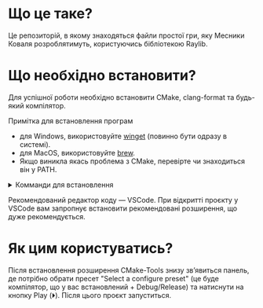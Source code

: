 # Що це таке?

Це репозиторій, в якому знаходяться файли простої гри, яку Месники Коваля розроблятимуть,
користуючись бібліотекою Raylib.

# Що необхідно встановити?

Для успішної роботи необхідно встановити CMake, clang-format та будь-який компілятор.

Примітка для встановлення програм
- для Windows, використовуйте [winget](https://github.com/microsoft/winget-cli) (повинно бути одразу в системі).
- для MacOS, використовуйте [brew](https://brew.sh/).
- Якщо виникла якась проблема з CMake, перевірте чи знаходиться він у PATH.

<details>
<summary>Комманди для встановлення</summary>

- Debian/Ubuntu:

		sudo apt-get install cmake clang-format build-essential

- Windows:

		winget install Kitware.CMake LLVM.LLVM

- MacOS:

		brew install cmake llvm clang-format
</details>


Рекомендований редактор коду — VSCode. При відкритті проєкту у VSCode вам запропнує встановити
рекомендовані розширення, що дуже рекомендується.

# Як цим користуватись?

Після встановлення розширення CMake-Tools знизу звʼявиться панель, де потрібно обрати пресет
"Select a configure preset" (це буде компілятор, що у вас встановлений + Debug/Release) та
натиснути на кнопку Play (⏵). Після цього проєкт запуститься.

